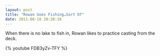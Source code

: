 ```yaml
---
layout: post
title: "Rowan Goes Fishing…Sort Of"
date: 2011-08-18 20:28:18
---
```

When there is no lake to fish in, Rowan likes to practice casting from the deck.

{% youtube FDB3yZv-TFY %}
